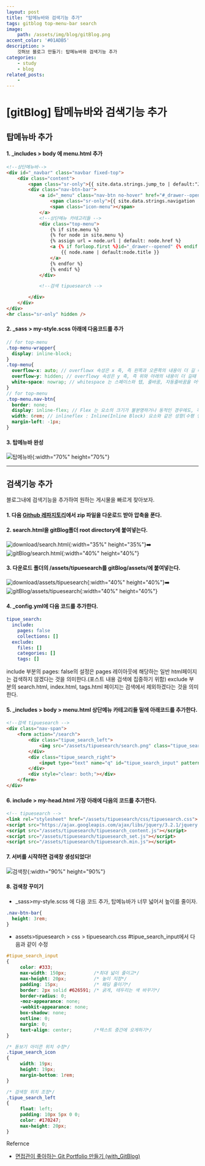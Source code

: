 ```yaml
---
layout: post
title: "탑메뉴바와 검색기능 추가"
tags: gitblog top-menu-bar search
image: 
    path: /assets/img/blog/gitBlog.png
accent_color: '#01ADB5'
description: >
    깃허브 블로그 만들기: 탑메뉴바와 검색기능 추가
categories:
    - study
    - blog
related_posts:    
    -    
---
```

# [gitBlog] 탑메뉴바와 검색기능 추가

## 탑메뉴바 추가
#### 1. _includes > body 에 menu.html 추가

```html
<!--상단메뉴바-->
<div id="_navbar" class="navbar fixed-top">
    <div class="content">
        <span class="sr-only">{{ site.data.strings.jump_to | default:"Jump to" }}{{ site.data.strings.colon | default:":" }}</span>
        <div class="nav-btn-bar">
            <a id="_menu" class="nav-btn no-hover" href="#_drawer--opened">
                <span class="sr-only">{{ site.data.strings.navigation | default:"Navigation" }}</span>
                <span class="icon-menu"></span>
            </a>
            <!--상단메뉴 카테고리들 -->
            <div class="top-menu">
                {% if site.menu %}
                {% for node in site.menu %}
                {% assign url = node.url | default: node.href %}
                <a {% if forloop.first %}id="_drawer--opened" {% endif %} href="{% include_cached smart-url url=url %}" class="nav-btn top-menu {% if node.external %}external{% endif %}" {% if node.rel %}rel="{{ node.rel }}" {% endif %}>
                    {{ node.name | default:node.title }}
                </a>
                {% endfor %}
                {% endif %}
            </div>

            <!--검색 tipuesearch -->

        </div>
    </div>
</div>
<hr class="sr-only" hidden />
```

#### 2. _sass > my-style.scss 아래에 다음코드를 추가

```scss
// for top-menu
.top-menu-wrapper{
  display: inline-block;
}
.top-menu{
  overflow-x: auto; // overflowx 속성은 x 축, 즉 왼쪽과 오른쪽의 내용이 더 길 때(가로),
  overflow-y: hidden; // overflowy 속성은 y 축, 즉 위와 아래의 내용이 더 길때 (세로) 어떻게 보일지 선택하는 속성
  white-space: nowrap; // whitespace 는 스페이스와 탭, 줄바꿈, 자동줄바꿈을 어떻게 처리할지 정하는 속성, nowrap :병합
}
// for top-menu
.top-menu.nav-btn{
  border: none;
  display: inline-flex; // Flex 는 요소의 크기가 불분명하거나 동적인 경우에도, 각 요소를 정렬할 수 있는 효율적인 방법을 제공, Inline 특성의 Flex Container 를 정의
  width: 6rem; // inlineflex : Inline(Inline Block) 요소와 같은 성향(수평 쌓임)
  margin-left: -1px;
}
```

#### 3. 탑메뉴바 완성
![탑메뉴바](/assets/img/blog/topmenubar1.png){:width="70%" height="70%"}

<hr>

## 검색기능 추가
블로그내에 검색기능을 추가하여 원하는 게시물을 빠르게 찾아보자.
#### 1. 다음 [Github 레파지토리](https://github.com/jekylltools/jekyll-tipue-search)에서 zip 파일을 다운로드 받아 압축을 푼다.

#### 2. **search.html**을 gitBlog폴더 root directory에 붙여넣는다.    
![download/search.html](/assets/img/blog/search1.png){:width="35%" height="35%"}➡️
![gitBlog/search.html](/assets/img/blog/search2.png){:width="40%" height="40%"}
 
#### 3. 다운로드 폴더의 /assets/tipuesearch를 gitBlog/assets/에 붙여넣는다.
![download/assets/tipuesearch](/assets/img/blog/search3.png){:width="40%" height="40%"}➡️
![gitBlog/assets/tipuesearch](/assets/img/blog/search4.png){:width="40%" height="40%"}

#### 4. **_config.yml**에 다음 코드를 추가한다.   
```yaml
tipue_search:
  include:
    pages: false
    collections: []
  exclude:
    files: []
    categories: []
    tags: []
```
include 부분의 pages: false의 설정은 pages 레이아웃에 해당하는 일반 html페이지는 검색하지 않겠다는 것을 의미한다.(포스트 내용 검색에 집중하기 위함)
exclude 부분의 search.html, index.html, tags.html 페이지는 검색에서 제외하겠다는 것을 의미한다.   

#### 5. _includes > body > menu.html 상단메뉴 카테고리들 밑에 아래코드를 추가한다.   

```html
<!--검색 tipuesearch -->
<div class="nav-span">
    <form action="/search">
        <div class="tipue_search_left">
            <img src="/assets/tipuesearch/search.png" class="tipue_search_icon">
        </div>
        <div class="tipue_search_right">
            <input type="text" name="q" id="tipue_search_input" pattern=".{1,}" title="At least 1 characters" required>
        </div>
        <div style="clear: both;"></div>
    </form>
</div>
```

#### 6. include > my-head.html 가장 아래에 다음의 코드를 추가한다.   

```html
<!-- tipuesearch -->
<link rel="stylesheet" href="/assets/tipuesearch/css/tipuesearch.css">
<script src="https://ajax.googleapis.com/ajax/libs/jquery/3.2.1/jquery.min.js"></script>
<script src="/assets/tipuesearch/tipuesearch_content.js"></script>
<script src="/assets/tipuesearch/tipuesearch_set.js"></script>
<script src="/assets/tipuesearch/tipuesearch.min.js"></script>
```

#### 7. 서버를 시작하면 검색창 생성되었다!   
![검색창](/assets/img/blog/search5.png){:width="90%" height="90%"}

#### 8. 검색창 꾸미기
- _sass>my-style.scss 에 다음 코드 추가, 탑메뉴바가 너무 넓어서 높이를 줄이자.

```css
.nav-btn-bar{
  height: 3rem;
}
```

- assets>tipuesearch > css > tipuesearch.css #tipue_search_input에서 다음과 같이 수정

```css
#tipue_search_input
{
     color: #333;
     max-width: 150px;		    /*최대 넓이 줄이고*/
     max-height: 20px;		    /* 높이 지정*/
     padding: 15px;			    /* 패딩 줄이기*/
     border: 2px solid #626591;	/* 굵게, 테두리는 색 바꾸기*/
     border-radius: 0;
     -moz-appearance: none;
     -webkit-appearance: none;
     box-shadow: none;
     outline: 0;
     margin: 0;
     text-align: center;		/*텍스트 중간에 오게하기*/
}

/* 돋보기 아이콘 위치 수정*/
.tipue_search_icon
{
     width: 19px;
     height: 19px;
     margin-bottom: 1rem;
}

/* 검색창 위치 조정*/
.tipue_search_left
{
     float: left;
     padding: 10px 5px 0 0;
     color: #170247;
     max-height: 20px;
}
```

Refernce
- [면접관이 좋아하는 Git Portfolio 만들기 (with_GitBlog)](https://projectlion.io/courses/technology/gitblog)